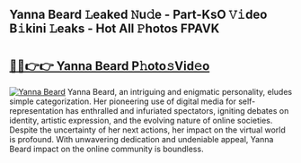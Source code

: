 ## Yanna Beard 𝙻eaked 𝙽u𝚍e - Part-KsO 𝚅𝚒deo B𝚒kini 𝙻eaks - Hot All 𝙿hotos FPAVK

# <h2><a href="http://ld3sny.urlbe.top/?page=Yanna+Beard">🔗🔗👉👉 Yanna Beard P𝚑oto𝚜Vid𝚎o</a></h2>

[![Yanna Beard](https://i.imgur.com/eBuTRDB.gif)](http://ld3sny.urlbe.top/?page=Yanna+Beard)
Yanna Beard, an intriguing and enigmatic personality, eludes simple categorization. Her pioneering use of digital media for self-representation has enthralled and infuriated spectators, igniting debates on identity, artistic expression, and the evolving nature of online societies. Despite the uncertainty of her next actions, her impact on the virtual world is profound. With unwavering dedication and undeniable appeal, Yanna Beard impact on the online community is boundless.

